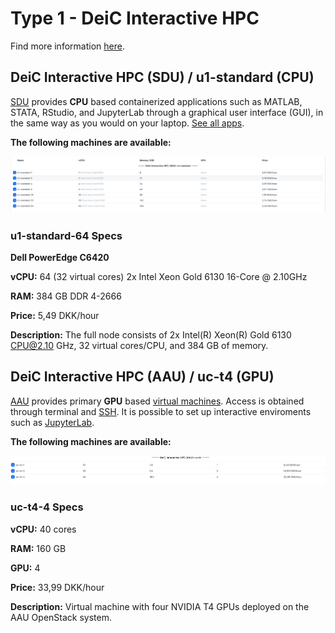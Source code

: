 # Type 1 - DeiC Interactive HPC


Find more information [here](https://escience.sdu.dk/index.php/ucloud-yougene-cluster/).


## DeiC Interactive HPC (SDU) / u1-standard (CPU)
[SDU](https://cloud.sdu.dk/app/providers/detailed/ucloud) provides **CPU** based containerized applications such as MATLAB, STATA, RStudio, and JupyterLab through a graphical user interface (GUI), in the same way as you would on your laptop. [See all apps](https://docs.cloud.sdu.dk/Apps/type.html). 

**The following machines are available:**

![](images/u1-standard.PNG)

### u1-standard-64 Specs

**Dell PowerEdge C6420**

**vCPU:**	64 (32 virtual cores) 2x Intel Xeon Gold 6130 16-Core @ 2.10GHz

**RAM:** 384 GB  DDR 4-2666

**Price:** 5,49 DKK/hour

**Description:** The full node consists of 2x Intel(R) Xeon(R) Gold 6130 CPU@2.10 GHz, 32 virtual cores/CPU, and 384 GB of memory.

## DeiC Interactive HPC (AAU) / uc-t4 (GPU)
[AAU](https://cloud.sdu.dk/app/providers/detailed/aau) provides primary **GPU** based [virtual machines](https://cloud.sdu.dk/app/applications/search?q=Virtual%20Machines). Access is obtained through terminal and [SSH](). It is possible to set up interactive enviroments such as [JupyterLab](https://hpc.ruc.dk/blog/tutorials/setting-up-jupyternotebook-with-gpus-on-aau/).

**The following machines are available:**

![](images/uc-t4.PNG)

### uc-t4-4 Specs

**vCPU:**	40 cores

**RAM:** 160 GB

**GPU:**	4

**Price:**	33,99 DKK/hour

**Description:**	Virtual machine with four NVIDIA T4 GPUs deployed on the AAU OpenStack system.
